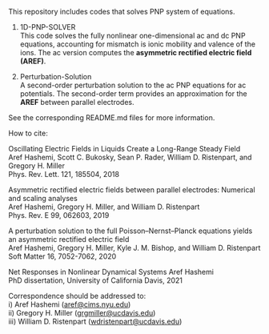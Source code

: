 This repository includes codes that solves PNP system of equations. 

1) 1D-PNP-SOLVER  
This code solves the fully nonlinear one-dimensional ac and dc PNP equations, accounting for mismatch is ionic mobility and valence of the ions. The ac version computes the **asymmetric rectified electric field (AREF)**.

2) Perturbation-Solution  
A second-order perturbation solution to the ac PNP equations for ac potentials. The second-order term provides an approximation for the **AREF** between parallel electrodes.

See the corresponding README.md files for more information.

How to cite:

  Oscillating Electric Fields in Liquids Create a Long-Range Steady Field  
  Aref Hashemi, Scott C. Bukosky, Sean P. Rader, William D. Ristenpart, and Gregory H. Miller  
  Phys. Rev. Lett. 121, 185504, 2018

  Asymmetric rectified electric fields between parallel electrodes: Numerical and scaling analyses  
  Aref Hashemi, Gregory H. Miller, and William D. Ristenpart  
  Phys. Rev. E 99, 062603, 2019

  A perturbation solution to the full Poisson–Nernst–Planck equations yields an asymmetric rectified electric field  
  Aref Hashemi, Gregory H. Miller, Kyle J. M. Bishop, and William D. Ristenpart  
  Soft Matter 16, 7052-7062, 2020

  Net Responses in Nonlinear Dynamical Systems
  Aref Hashemi  
  PhD dissertation, University of California Davis, 2021


Correspondence should be addressed to:  
	       i) Aref Hashemi (aref@cims.nyu.edu)  
	       ii) Gregory H. Miller (grgmiller@ucdavis.edu)  
	       iii) William D. Ristenpart (wdristenpart@ucdavis.edu) 